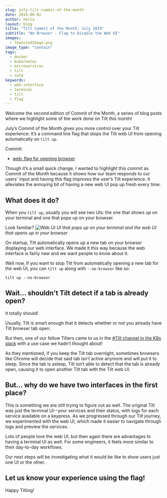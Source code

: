 ```yaml
---
slug: july-tilt-commit-of-the-month
date: 2019-08-02
author: maria
layout: blog
title: "Tilt Commit of the Month: July 2019"
subtitle: "No Browser - Flag to Disable the Web UI"
images:
  - featuredImage.png
image_type: "contain"
tags:
  - docker
  - kubernetes
  - microservices
  - tilt
  - cotm
keywords:
  - web-interface
  - terminal
  - tilt
  - flag 
---
```


Welcome the second edition of Commit of the Month, a series of blog posts where we highlight some of the work done on Tilt this month! 

July’s Commit of the Month gives you more control over your Tilt experience: it’s a command line flag that stops the Tilt web UI from opening automatically on `tilt up`.

Commit: 
* [web: flag for opening browser](https://github.com/windmilleng/tilt/pull/1830)

Though it’s a small quick change, I wanted to highlight this commit as Commit of the Month because it shows how our team responds to our users' input and having this flag improves the user‘s Tilt experience. It alleviates the annoying bit of having a new web UI pop up fresh every time.  


## What does it do?

When you `tilt up`, usually you will see two UIs: the one that shows up on your terminal and one that pops up on your browser. 


Look familiar? 
![Web UI](/assets/images/july-tilt-commit-of-the-month/twoUI.jpg) *UI that pops up on your terminal and the web UI that opens up in your browser*


On startup, Tilt automatically opens up a new tab on your browser displaying our web interface.  We made it this way because the web interface is fairly new and we want people to know about it.

Well now, if you want to stop Tilt from automatically opening a new tab for the web UI, you can `tilt up` along with `--no-browser` like so:
```
tilt up --no-browser
```

## Wait... shouldn't Tilt detect if a tab is already open? 
It totally should!  

Usually, Tilt is smart enough that it detects whether or not you already have Tilt browser tab open. 

But then, one of our fellow Tilters came to us in the [*#Tilt* channel in the K8s slack](https://kubernetes.slack.com/messages/CESBL84MV/) with a use case we hadn’t thought about! 
 
As they mentioned, if you keep the Tilt tab overnight, sometimes browsers like Chrome will decide that said tab isn’t active anymore and will put it to sleep. Since the tab is asleep, Tilt isn’t able to detect that the tab is already open, causing it to open another Tilt tab with the Tilt web UI. 

## But... why do we have two interfaces in the first place? 
This is something we are still trying to figure out as well. The original Tilt was just the terminal UI--your services and their status, with logs for each service available on a keypress. As we progressed through our Tilt journey, we experimented with the web UI, which made it easier to navigate through logs and preview the services.  

Lots of people love the web UI, but then again there are advantages to having a terminal UI as well. For some engineers, it feels more similar to their day-to-day workflows. 

Our next steps will be investigating what it would be like to show users just one UI or the other.

## Let us know your experience using the flag!

Happy Tilting!
